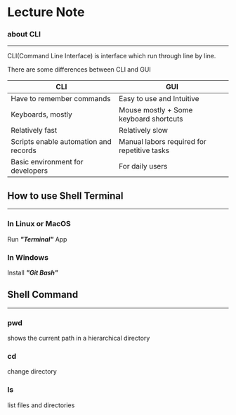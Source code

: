 # Lecture Note
### about CLI
---

CLI(Command Line Interface) is interface which run through line by line.

There are some differences between CLI and GUI

|CLI|GUI|
|---|---|
|Have to remember commands|Easy to use and Intuitive|
|Keyboards, mostly|Mouse mostly + Some keyboard shortcuts|
|Relatively fast|Relatively slow|
|Scripts enable automation and records|Manual labors required for repetitive tasks|
|Basic environment for developers|For daily users|

## How to use Shell Terminal
---
### In Linux or MacOS
Run ***"Terminal"*** App
### In Windows
Install ***"Git Bash"***


## Shell Command
---
### pwd
shows the current path in a hierarchical directory

### cd
change directory

### ls
list files and directories
